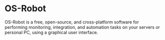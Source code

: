 # OS-Robot
OS-Robot is a free, open-source, and cross-platform software for performing monitoring, integration, and automation tasks on your servers or personal PC, using a graphical user interface.
